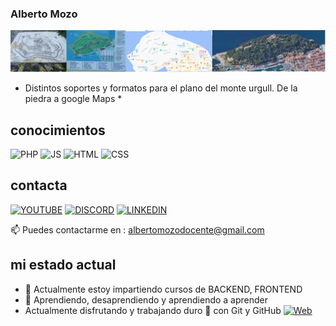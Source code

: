 ### Alberto Mozo ###

![evolucion de la informacion en planos](./img/urgull4.png "de la piedra a Google Maps")
* Distintos soportes y formatos para el plano del monte urgull. De la piedra a google Maps *

## conocimientos ##

![PHP](https://img.shields.io/badge/PHP-777BB4?style=for-the-badge&logo=php&logoColor=white)
![JS](https://img.shields.io/badge/JavaScript-F7DF1E?style=for-the-badge&logo=javascript&logoColor=black)
![HTML](https://img.shields.io/badge/HTML-F7DF1E?style=for-the-badge&logo=html&logoColor=black)
![CSS](https://img.shields.io/badge/CSS-F7DF1E?style=for-the-badge&logo=html&logoColor=black)
## contacta ##
[![YOUTUBE](https://img.shields.io/badge/YOUTUBE-FF0000?style=for-the-badge&logo=YOUTUBE&logoColor=WHITE)](https://www.youtube.com/channel/UCkbTI1wb0cLKkiNi1Sd9WbA)
[![DISCORD](https://img.shields.io/badge/DISCORD-000000?style=for-the-badge&logo=DISCORD&logoColor=white)](https://discord.gg/mJKztrxMBa)
[![LINKEDIN](https://img.shields.io/badge/LINKEDIN-0e76a8?style=for-the-badge&logo=LINKEDIN&logoColor=white)](https://www.linkedin.com/in/alberto-mozo-avellaned-80615713/)

 📫 Puedes contactarme en : albertomozodocente@gmail.com

## mi estado actual ##

- 🔭 Actualmente estoy impartiendo cursos de BACKEND, FRONTEND 
- 🌱 Aprendiendo, desaprendiendo y aprendiendo a aprender
-  Actualmente disfrutando y trabajando duro 💪 con Git y GitHub
[![Web](https://img.shields.io/badge/GitHub-mouredev-hello-git-14a1f0?style=for-the-badge&logo=github&logoColor=white&labelColor=101010)](https://github.com/mouredev/hello-git)


<!--
**albertomozo/albertomozo** is a ✨ _special_ ✨ repository because its `README.md` (this file) appears on your GitHub profile.

Here are some ideas to get you started:

- 🔭 I’m currently working on ...
- 🌱 I’m currently learning ...
- 👯 I’m looking to collaborate on ...
- 🤔 I’m looking for help with ...
- 💬 Ask me about ...
- 📫 How to reach me: ...
- 😄 Pronouns: ...
- ⚡ Fun fact: ...
-->
